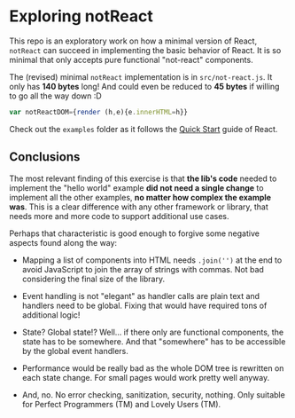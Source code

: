 # Exploring notReact

This repo is an exploratory work on how a minimal version of React, `notReact` can succeed in implementing the basic behavior of React.
It is so minimal that only accepts pure functional "not-react" components.

The (revised) minimal `notReact` implementation is in `src/not-react.js`.
It only has **140 bytes** long!
And could even be reduced to **45 bytes** if willing to go all the way down :D

```js
var notReactDOM={render (h,e){e.innerHTML=h}}
```

Check out the `examples` folder as it follows the [Quick Start](https://reactjs.org/docs/hello-world.html) guide of React.

## Conclusions

The most relevant finding of this exercise is that **the lib's code** needed to implement the "hello world" example **did not need a single change** to implement all the other examples, **no matter how complex the example was**.
This is a clear difference with any other framework or library, that needs more and more code to support additional use cases.

Perhaps that characteristic is good enough to forgive some negative aspects found along the way:

- Mapping a list of components into HTML needs `.join('')` at the end to avoid JavaScript to join the array of strings with commas.
Not bad considering the final size of the library.

- Event handling is not "elegant" as handler calls are plain text and handlers need to be global.
Fixing that would have required tons of additional logic!

- State?
Global state!?
Well... if there only are functional components, the state has to be somewhere.
And that "somewhere" has to be accessible by the global event handlers.

- Performance would be really bad as the whole DOM tree is rewritten on each state change.
For small pages would work pretty well anyway.

- And, no.
No error checking, sanitization, security, nothing.
Only suitable for Perfect Programmers (TM) and Lovely Users (TM).
